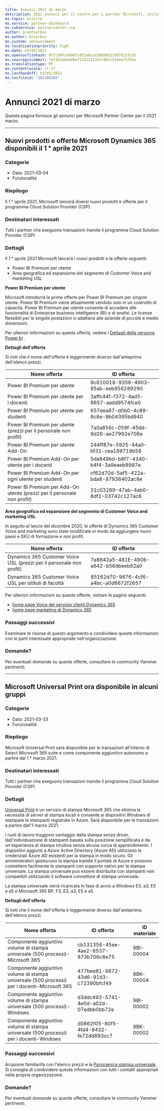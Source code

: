 ```yaml
---
title: Annunci 2021 di marzo
description: 2021 annunci per il centro per i partner Microsoft, incluse nuove funzionalità, promozioni, offerte, mercati o modifiche alle offerte esistenti.
ms.topic: article
ms.service: partner-dashboard
ms.subservice: partnercenter-csp
author: brentserbus
ms.author: brserbus
ms.custom: announcement
ms.localizationpriority: high
ms.date: 03/03/2021
ms.openlocfilehash: 0ffc09fc6496fc053a8ca150bd85235976153c03
ms.sourcegitcommit: 7ef441a0e4dbef11012212bfc087c5244a75765e
ms.translationtype: MT
ms.contentlocale: it-IT
ms.lasthandoff: 03/05/2021
ms.locfileid: "102185265"
---
```

# <a name="march-2021-announcements"></a>Annunci 2021 di marzo

Questa pagina fornisce gli annunci per Microsoft Partner Center per il 2021 marzo.

________________
## <a name="new-microsoft-dynamics-365-products-and-offers-available-on-april-1-2021"></a><a name="2"></a>Nuovi prodotti e offerte Microsoft Dynamics 365 disponibili il 1 ° aprile 2021

### <a name="categories"></a>Categorie

- Data: 2021-03-04
- Funzionalità

### <a name="summary"></a>Riepilogo

Il 1 ° aprile 2021, Microsoft lancerà diversi nuovi prodotti e offerte per il programma Cloud Solution Provider (CSP).

### <a name="impacted-audience"></a>Destinatari interessati

Tutti i partner che eseguono transazioni tramite il programma Cloud Solution Provider (CSP)

### <a name="details"></a>Dettagli

Il 1 ° aprile 2021 Microsoft lancerà i nuovi prodotti e le offerte seguenti:

- Power BI Premium per utente
- Area geografica ed espansione del segmento di Customer Voice and marketing USL

**Power BI Premium per utente**

Microsoft introdurrà le prime offerte per Power BI Premium per singolo utente. Power BI Premium viene attualmente venduto solo in un costrutto di capacità. Power BI Premium per utente consente di accedere alle funzionalità di Enterprise business intelligence (BI) e di analisi. Le licenze flessibili per le singole postazioni si adattano alle aziende di piccole e medie dimensioni.

Per ulteriori informazioni su questa offerta, vedere i [Dettagli della versione Power bi](https://docs.microsoft.com/power-platform-release-plan/2020wave2/power-bi/planned-features) .


**Dettagli dell'offerta**

Si noti che il nome dell'offerta è leggermente diverso dall'anteprima dell'elenco prezzi.

| Nome offerta | ID offerta |
| ------ |----------- |
| Power BI Premium per utente | 9c810018-9356-4903-95ab-eeb956289290 | 
| Power BI Premium per utente per i docenti | 3affc44f-f372-4ad5-8657-aadd9574fce0 | 
| Power BI Premium per utente per studenti | 657eea87-d0b0-4c89-8c8e-9b04395bd940 | 
| Power BI Premium per utente (prezzi per il personale non profit) | 7a0a856c-059f-45dd-9d26-ae27992e706a | 
| Power BI Premium per utente Add-On | 244ff87e-5925-44a0-bf31-cea189719b58 | 
| Power BI Premium Add-On per utente per i docenti | 5da849bd-b8f7-4340-b4f4-3a9eaeb8987e | 
| Power BI Premium Add-On per ogni utente per studenti | cf62d70d-5af5-422a-bda8-97936402ac8e | 
| Power BI Premium per Add-On utente (prezzi per il personale non profit) | 31c03289-47ab-4ab0-8df1-03742c127ac6 | 

**Area geografica ed espansione del segmento di Customer Voice and marketing USL**

In seguito al lancio del dicembre 2020, le offerte di Dynamics 365 Customer Voice and marketing sono state modificate in modo da aggiungere nuovi paesi e SKU di formazione e non profit.

| Nome offerta | ID offerta |
| ------ |----------- |
| Dynamics 365 Customer Voice USL (prezzi per il personale non profit) | 7a8642a5-481E-4906-a642-b56dbeeb62a0 |
| Dynamics 365 Customer Voice USL per istituti di facoltà | 85162d70-9676-4cf6-a4bc-a0d6672f2657 |

Per ulteriori informazioni su queste offerte, visitare le pagine seguenti:

- [home page Voice del servizio clienti Dynamics 365](https://dynamics.microsoft.com/customer-voice/overview/)
- [home page marketing di Dynamics 365](https://dynamics.microsoft.com/customer-voice/overview/)

### <a name="next-steps"></a>Passaggi successivi

Esaminare le risorse di questo argomento e condividere queste informazioni con le parti interessate appropriate nell'organizzazione.  

### <a name="questions"></a>Domande?

Per eventuali domande su queste offerte, consultare le community Yammer pertinenti. 

________________
## <a name="microsoft-universal-print-now-available-in-some-suites"></a><a name="1"></a> Microsoft Universal Print ora disponibile in alcuni gruppi

### <a name="categories"></a>Categorie

- Data: 2021-03-33
- Funzionalità

### <a name="summary"></a>Riepilogo

Microsoft Universal Print sarà disponibile per le transazioni all'interno di Select Microsoft 365 suite e come componente aggiuntivo autonomo a partire dal 1 ° marzo 2021.

### <a name="impacted-audience"></a>Destinatari interessati

Tutti i partner che eseguono transazioni tramite il programma Cloud Solution Provider (CSP)

### <a name="details"></a>Dettagli

[Universal Print](https://aka.ms/universalprint) è un servizio di stampa Microsoft 365 che elimina la necessità di server di stampa locali e consente ai dispositivi Windows di stampare le stampanti registrate in Azure. Sarà disponibile per le transazioni a partire dall'1 marzo 2021.

I ruoli di lavoro traggono vantaggio dalla stampa senza driver, dall'individuazione di stampanti basata sulla posizione semplificata e da un'esperienza di stampa intuitiva senza alcuna curva di apprendimento. I dispositivi aggiunti a Azure Active Directory (Azure AD) utilizzano le credenziali Azure AD esistenti per la stampa in modo sicuro. Gli amministratori gestiscono la stampa tramite il portale di Azure e possono connettere facilmente le stampanti con supporto nativo per la stampa universale. La stampa universale può essere distribuita con stampanti non compatibili utilizzando il software connettore di stampa universale.

La stampa universale verrà ricaricata in fase di avvio a Windows E3, a3, E5 e a5 e Microsoft 365 BP, F3, E3, a3, E5 e a5.  

**Dettagli dell'offerta**

Si noti che il nome dell'offerta è leggermente diverso dall'anteprima dell'elenco prezzi.

| Nome offerta | ID offerta | ID materiale |
| ------ |----------- |----------- |  
| Componente aggiuntivo volume di stampa universale (500 processi)-Microsoft 365  | cb131356-45ee-4ae2-8537-873b706c8e75     | 9BI-00004   |
| Componente aggiuntivo volume di stampa universale (500 processi) per i docenti-Microsoft 365   | 477bee81-9872-43d6-91d3-c72390bfcf49   | 9BK-00004   |
| Componente aggiuntivo volume di stampa universale (500 processi)-Windows    | d3ddc493-5741-4e0d-a02d-07edbb0bb72e   | 9BI-00002   |
| Componente aggiuntivo volume di stampa universale (500 processi) per i docenti-Windows   |  d0862f05-80f5-4fd4-8432-fe72dd893cc7  | 9BK-00002   |

### <a name="next-steps"></a>Passaggi successivi

Acquisire familiarità con l'elenco prezzi e la [Panoramica stampa universale](/universal-print/fundamentals/universal-print-whatis). Si consiglia di condividere queste informazioni con tutti i contatti appropriati nella propria organizzazione.

### <a name="questions"></a>Domande?

Per eventuali domande su queste offerte, consultare le community Yammer pertinenti.
